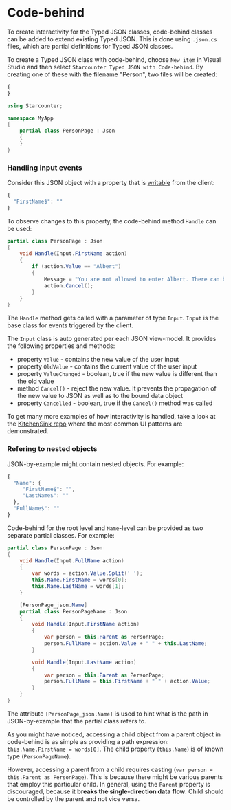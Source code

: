 # Code-behind

To create interactivity for the Typed JSON classes, code-behind classes can be added to extend existing Typed JSON. This is done using `.json.cs` files, which are partial definitions for Typed JSON classes.

To create a Typed JSON class with code-behind, choose `New item` in Visual Studio and then select `Starcounter Typed JSON with Code-behind`. By creating one of these with the filename "Person", two files will be created:



```javascript
{
}
```



```csharp
using Starcounter;

namespace MyApp
{
    partial class PersonPage : Json
    {
    }
}
```

### Handling input events

Consider this JSON object with a property that is [writable](json-by-example.md#writable-json-values) from the client:



```javascript
{
  "FirstName$": ""
}
```

To observe changes to this property, the code-behind method `Handle` can be used:



```csharp
partial class PersonPage : Json
{
    void Handle(Input.FirstName action)
    {
        if (action.Value == "Albert")
        {
            Message = "You are not allowed to enter Albert. There can be only one.";
            action.Cancel();
        }
    }
}
```

The `Handle` method gets called with a parameter of type `Input`. `Input` is the base class for events triggered by the client.

The `Input` class is auto generated per each JSON view-model. It provides the following properties and methods:

* property `Value` - contains the new value of the user input
* property `OldValue` - contains the current value of the user input
* property `ValueChanged` - boolean, true if the new value is different than the old value
* method `Cancel()` - reject the new value. It prevents the propagation of the new value to JSON as well as to the bound data object
* property `Cancelled` - boolean, true if the `Cancel()` method was called

To get many more examples of how interactivity is handled, take a look at the [KitchenSink repo](https://github.com/StarcounterApps/KitchenSink) where the most common UI patterns are demonstrated.

### Refering to nested objects

JSON-by-example might contain nested objects. For example:



```javascript
{
  "Name": {
     "FirstName$": "",
     "LastName$": ""
  },
  "FullName$": ""
}
```

Code-behind for the root level and `Name`-level can be provided as two separate partial classes. For example:

```csharp
partial class PersonPage : Json
{
    void Handle(Input.FullName action)
    {
        var words = action.Value.Split(' ');
        this.Name.FirstName = words[0];
        this.Name.LastName = words[1];
    }

    [PersonPage_json.Name]
    partial class PersonPageName : Json
    {
        void Handle(Input.FirstName action)
        {
            var person = this.Parent as PersonPage;
            person.FullName = action.Value + " " + this.LastName;
        }

        void Handle(Input.LastName action)
        {
            var person = this.Parent as PersonPage;
            person.FullName = this.FirstName + " " + action.Value;
        }
    }
}
```

The attribute `[PersonPage_json.Name]` is used to hint what is the path in JSON-by-example that the partial class refers to.

As you might have noticed, accessing a child object from a parent object in code-behind is as simple as providing a path expression: `this.Name.FirstName = words[0]`. The child property \(`this.Name`\) is of known type \(`PersonPageName`\).

However, accessing a parent from a child requires casting \(`var person = this.Parent as PersonPage`\). This is because there might be various parents that employ this particular child. In general, using the `Parent` property is discouraged, because it **breaks the single-direction data flow**. Child should be controlled by the parent and not vice versa.

